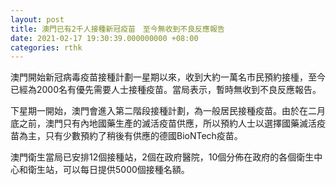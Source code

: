 ```yaml
---
layout: post
title: 澳門已有2千人接種新冠疫苗　至今無收到不良反應報告
date: 2021-02-17 19:30:39.000000000 +08:00
categories: rthk
---
```


澳門開始新冠病毒疫苗接種計劃一星期以來，收到大約一萬名市民預約接㮔，至今已經為2000名有優先需要人士接種疫苗。當局表示，暫時無收到不良反應報告。

下星期一開始，澳門會進入第二階段接種計劃，為一般居民接種疫苗。由於在二月底之前，澳門只有內地國藥生產的滅活疫苗供應，所以預約人士以選擇國藥滅活疫苗為主，只有少數預約了稍後有供應的德國BioNTech疫苗。

澳門衛生當局已安排12個接種站，2個在政府醫院，10個分佈在政府的各個衛生中心和衛生站，可以每日提供5000個接種名額。

